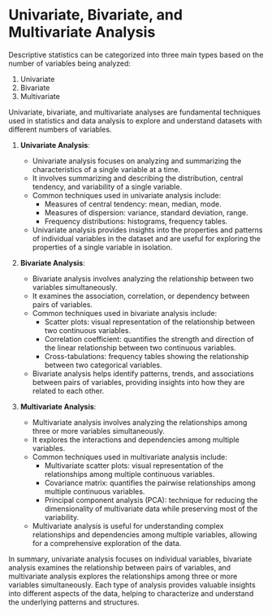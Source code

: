 # Univariate, Bivariate, and Multivariate Analysis
Descriptive statistics can be categorized into three main types based on the number of variables being analyzed: 
1. Univariate
2. Bivariate
3. Multivariate

Univariate, bivariate, and multivariate analyses are fundamental techniques used in statistics and data analysis to explore and understand datasets with different numbers of variables.

1. **Univariate Analysis**:
   - Univariate analysis focuses on analyzing and summarizing the characteristics of a single variable at a time.
   - It involves summarizing and describing the distribution, central tendency, and variability of a single variable.
   - Common techniques used in univariate analysis include:
     - Measures of central tendency: mean, median, mode.
     - Measures of dispersion: variance, standard deviation, range.
     - Frequency distributions: histograms, frequency tables.
   - Univariate analysis provides insights into the properties and patterns of individual variables in the dataset and are useful for exploring the properties of a single variable in isolation.

2. **Bivariate Analysis**:
   - Bivariate analysis involves analyzing the relationship between two variables simultaneously.
   - It examines the association, correlation, or dependency between pairs of variables.
   - Common techniques used in bivariate analysis include:
     - Scatter plots: visual representation of the relationship between two continuous variables.
     - Correlation coefficient: quantifies the strength and direction of the linear relationship between two continuous variables.
     - Cross-tabulations: frequency tables showing the relationship between two categorical variables.
   - Bivariate analysis helps identify patterns, trends, and associations between pairs of variables, providing insights into how they are related to each other.

3. **Multivariate Analysis**:
   - Multivariate analysis involves analyzing the relationships among three or more variables simultaneously.
   - It explores the interactions and dependencies among multiple variables.
   - Common techniques used in multivariate analysis include:
     - Multivariate scatter plots: visual representation of the relationships among multiple continuous variables.
     - Covariance matrix: quantifies the pairwise relationships among multiple continuous variables.
     - Principal component analysis (PCA): technique for reducing the dimensionality of multivariate data while preserving most of the variability.
   - Multivariate analysis is useful for understanding complex relationships and dependencies among multiple variables, allowing for a comprehensive exploration of the data.

In summary, univariate analysis focuses on individual variables, bivariate analysis examines the relationship between pairs of variables, and multivariate analysis explores the relationships among three or more variables simultaneously. Each type of analysis provides valuable insights into different aspects of the data, helping to characterize and understand the underlying patterns and structures.
